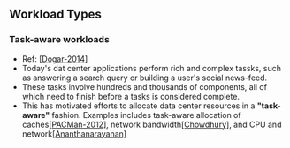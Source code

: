 ## Workload Types


### Task-aware workloads
- Ref: [[Dogar-2014]](../papers/DogarK14_SIGCOMM_Decentralized-TaskScheduling-for-DCN.md)
- Today's dat center applications perform rich and complex tassks, such as answering a search query or building a user's social news-feed.
- These tasks involve hundreds and thousands of components, all of which need to finish before a tasks is considered complete.
- This has motivated efforts to allocate data center resources in a **"task-aware"** fashion. Examples includes task-aware allocation of caches[[PACMan-2012]](http://dl.acm.org/citation.cfm?id=2228326), network bandwidth[[Chowdhury]](http://dl.acm.org/citation.cfm?id=2018448), and CPU and network[[Ananthanarayanan]](http://dl.acm.org/citation.cfm?id=1924962)
